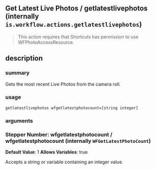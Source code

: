 
## Get Latest Live Photos / getlatestlivephotos (internally `is.workflow.actions.getlatestlivephotos`)


> This action requires that Shortcuts has permission to use WFPhotoAccessResource.


## description
### summary
Gets the most recent Live Photos from the camera roll.


### usage
`getlatestlivephotos wfgetlatestphotocount=[string integer]`

### arguments
### Stepper Number: wfgetlatestphotocount / wfgetlatestphotocount (internally `WFGetLatestPhotoCount`)
**Default Value**: 1
**Allows Variables**: true


Accepts a string 
or variable
containing an integer value.
